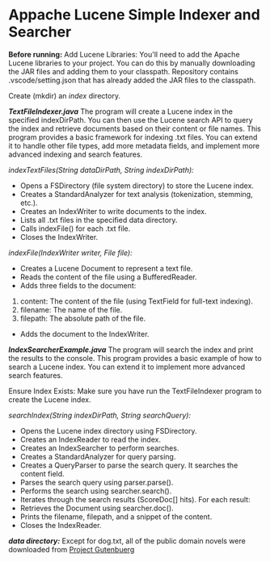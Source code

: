 # Appache Lucene Simple Indexer and Searcher 

**Before running:**
Add Lucene Libraries: You'll need to add the Apache Lucene libraries to your project. 
You can do this by manually downloading the JAR files and adding them to your classpath.
Repository contains .vscode/setting.json that has already added the JAR files to the classpath. 

Create (mkdir) an *index* directory.

***TextFileIndexer.java***
The program will create a Lucene index in the specified indexDirPath.
You can then use the Lucene search API to query the index and retrieve documents based on their content or file names.
This program provides a basic framework for indexing .txt files. You can extend it to handle other file types, add more metadata fields, and implement more advanced indexing and search features.


*indexTextFiles(String dataDirPath, String indexDirPath):*
- Opens a FSDirectory (file system directory) to store the Lucene index.
- Creates a StandardAnalyzer for text analysis (tokenization, stemming, etc.).
- Creates an IndexWriter to write documents to the index.
- Lists all .txt files in the specified data directory.
- Calls indexFile() for each .txt file.
- Closes the IndexWriter.


*indexFile(IndexWriter writer, File file):*
- Creates a Lucene Document to represent a text file.
- Reads the content of the file using a BufferedReader.
- Adds three fields to the document:
 1. content: The content of the file (using TextField for full-text indexing).
 2. filename: The name of the file.
 3. filepath: The absolute path of the file.
- Adds the document to the IndexWriter.



***IndexSearcherExample.java***
The program will search the index and print the results to the console.
This program provides a basic example of how to search a Lucene index. You can extend it to implement more advanced search features.

Ensure Index Exists: Make sure you have run the TextFileIndexer program to create the Lucene index.

*searchIndex(String indexDirPath, String searchQuery):*
- Opens the Lucene index directory using FSDirectory.
- Creates an IndexReader to read the index.
- Creates an IndexSearcher to perform searches.
- Creates a StandardAnalyzer for query parsing.
- Creates a QueryParser to parse the search query. It searches the content field.
- Parses the search query using parser.parse().
- Performs the search using searcher.search(). 
- Iterates through the search results (ScoreDoc[] hits).
For each result:
- Retrieves the Document using searcher.doc().
- Prints the filename, filepath, and a snippet of the content.
- Closes the IndexReader.

***data directory:*** Except for dog.txt, all of the public domain novels were downloaded from [Project Gutenbuerg](https://www.gutenberg.org)









